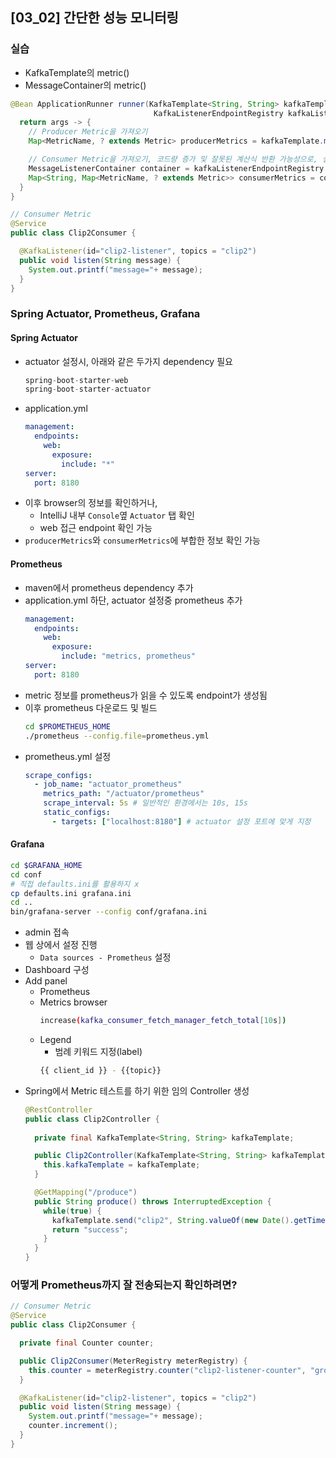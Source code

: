 ## [03_02] 간단한 성능 모니터링

### 실습
- KafkaTemplate의 metric()
- MessageContainer의 metric()
```java
@Bean ApplicationRunner runner(KafkaTemplate<String, String> kafkaTemplate,
                                KafkaListenerEndpointRegistry kafkaListenerEndpointRegistry) {
  return args -> {
    // Producer Metric을 가져오기
    Map<MetricName, ? extends Metric> producerMetrics = kafkaTemplate.metrics();

    // Consumer Metric을 가져오기, 코드량 증가 및 잘못된 계산식 반환 가능성으로, 실질적으로는 Actuator를 사용
    MessageListenerContainer container = kafkaListenerEndpointRegistry.getListenerContinaer("clip2-listener");
    Map<String, Map<MetricName, ? extends Metric>> consumerMetrics = container.metrics();
  }
}

// Consumer Metric
@Service
public class Clip2Consumer {

  @KafkaListener(id="clip2-listener", topics = "clip2")
  public void listen(String message) {
    System.out.printf("message="+ message);
  }
}
```

### 

### Spring Actuator, Prometheus, Grafana

#### Spring Actuator
- actuator 설정시, 아래와 같은 두가지 dependency 필요
  ```gradle
  spring-boot-starter-web
  spring-boot-starter-actuator
  ```
- application.yml
  ```yaml
  management:
    endpoints:
      web:
        exposure:
          include: "*"
  server:
    port: 8180
  ```
- 이후 browser의 정보를 확인하거나,
  - IntelliJ 내부 `Console`옆 `Actuator` 탭 확인
  - web 접근 endpoint 확인 가능
- `producerMetrics`와 `consumerMetrics`에 부합한 정보 확인 가능

#### Prometheus
- maven에서 prometheus dependency 추가
- application.yml 하단, actuator 설정중 prometheus 추가
  ```yaml
  management:
    endpoints:
      web:
        exposure:
          include: "metrics, prometheus"
  server:
    port: 8180
  ```
- metric 정보를 prometheus가 읽을 수 있도록 endpoint가 생성됨
- 이후 prometheus 다운로드 및 빌드
  ```bash
  cd $PROMETHEUS_HOME
  ./prometheus --config.file=prometheus.yml
  ```
- prometheus.yml 설정
  ```yaml
  scrape_configs:
    - job_name: "actuator_prometheus"
      metrics_path: "/actuator/prometheus"
      scrape_interval: 5s # 일반적인 환경에서는 10s, 15s
      static_configs:
        - targets: ["localhost:8180"] # actuator 설정 포트에 맞게 지정
  ```

#### Grafana
```bash
cd $GRAFANA_HOME
cd conf
# 직접 defaults.ini를 활용하지 x
cp defaults.ini grafana.ini
cd ..
bin/grafana-server --config conf/grafana.ini
```
- admin 접속
- 웹 상에서 설정 진행
  - `Data sources - Prometheus` 설정
- Dashboard 구성
- Add panel
  - Prometheus
  - Metrics browser
    ```bash
    increase(kafka_consumer_fetch_manager_fetch_total[10s])
    ```
  - Legend
    - 범례 키워드 지정(label)
    ```bash
    {{ client_id }} - {{topic}}
    ```
- Spring에서 Metric 테스트를 하기 위한 임의 Controller 생성
  ```java
  @RestController
  public class Clip2Controller {
    
    private final KafkaTemplate<String, String> kafkaTemplate;

    public Clip2Controller(KafkaTemplate<String, String> kafkaTemplate) {
      this.kafkaTemplate = kafkaTemplate;
    }

    @GetMapping("/produce")
    public String produce() throws InterruptedException {
      while(true) {
        kafkaTemplate.send("clip2", String.valueOf(new Date().getTime()));
        return "success";
      } 
    }
  }
  ```

### 어떻게 Prometheus까지 잘 전송되는지 확인하려면?
```java
// Consumer Metric
@Service
public class Clip2Consumer {

  private final Counter counter;

  public Clip2Consumer(MeterRegistry meterRegistry) {
    this.counter = meterRegistry.counter("clip2-listener-counter", "group_id", "clip2-listener");
  }

  @KafkaListener(id="clip2-listener", topics = "clip2")
  public void listen(String message) {
    System.out.printf("message="+ message);
    counter.increment();
  }
}
```